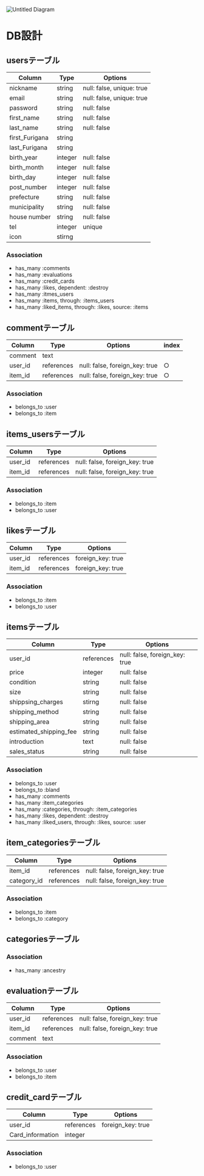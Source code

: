 ![Untitled Diagram](https://user-images.githubusercontent.com/57151814/74227619-330d3b80-4d02-11ea-8077-e8d5744f8922.jpg)

# DB設計
 
## usersテーブル
|Column|Type|Options|
|------|----|-------|
|nickname|string|null: false, unique: true|
|email|string|null: false, unique: true|
|password|string|null: false|
|first_name|string|null: false|
|last_name|string|null: false|
|first_Furigana|string|
|last_Furigana|string|
|birth_year|integer|null: false|
|birth_month|integer|null: false|
|birth_day|integer|null: false|
|post_number|integer|null: false|
|prefecture|string|null: false|
|municipality|string|null: false|
|house number|string|null: false|
|tel|integer|unique|
|icon|stirng|
 
### Association
- has_many :comments
- has_many :evaluations
- has_many :credit_cards
- has_many :likes, dependent: :destroy
- has_many :itmes_users
- has_many :items, through: :items_users
- has_many :liked_items, through: :likes, source: :items
 
## commentテーブル
|Column|Type|Options|index|
|------|----|-------|-----|
|comment|text|
|user_id|references|null: false, foreign_key: true|○|
|item_id|references|null: false, foreign_key: true|○|
 
### Association
- belongs_to :user
- belongs_to :item
 
## items_usersテーブル
|Column|Type|Options|
|------|----|-------|
|user_id|references|null: false, foreign_key: true|
|item_id|references|null: false, foreign_key: true|
 
### Association
- belongs_to :item
- belongs_to :user
 
## likesテーブル
|Column|Type|Options|
|------|----|-------|
|user_id|references|foreign_key: true|
|item_id|references|foreign_key: true|
 
### Association
- belongs_to :item
- belongs_to :user
 
## itemsテーブル
|Column|Type|Options|
|------|----|-------|
|user_id|references|null: false, foreign_key: true|
|price|integer|null: false|
|condition|string|null: false|
|size|string|null: false|
|shippsing_charges|stirng|null: false|
|shipping_method|string|null: false|
|shipping_area|string|null: false|
|estimated_shipping_fee|string|null: false|
|introduction|text|null: false|
|sales_status|string|null: false|
 
###  Association
- belongs_to :user
- belongs_to :bland
- has_many :comments
- has_many :item_categories
- has_many :categories, through: :item_categories
- has_many :likes, dependent: :destroy
- has_many :liked_users, through: :likes, source: :user
## item_categoriesテーブル
|Column|Type|Options|
|------|----|-------|
|item_id|references|null: false, foreign_key: true|
|category_id|references|null: false, foreign_key: true|
 
### Association
- belongs_to :item
- belongs_to :category
 
## categoriesテーブル
 
### Association
- has_many :ancestry
 
 
## evaluationテーブル
|Column|Type|Options|
|------|----|-------|
|user_id|references|null: false, foreign_key: true|
|item_id|references|null: false, foreign_key: true|
|comment|text|
 
### Association
- belongs_to :user
- belongs_to :item
 
 
## credit_cardテーブル
|Column|Type|Options|
|------|----|-------|
|user_id|references|foreign_key: true|
|Card_information|integer|
 
### Association
- belongs_to :user
